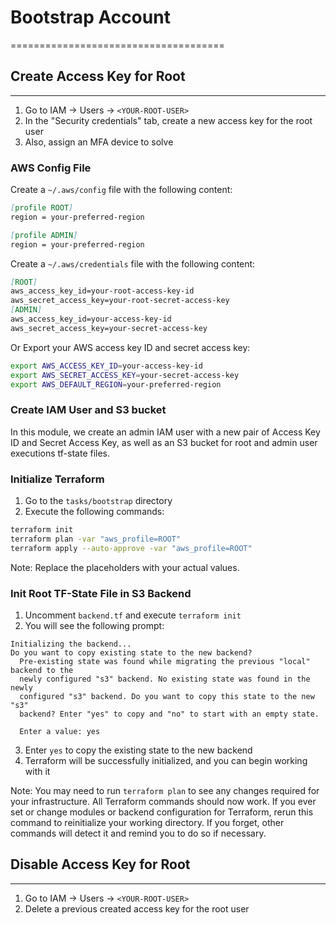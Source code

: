 

# Bootstrap Account
=====================================

## Create Access Key for Root
-----------------------------

1. Go to IAM -> Users -> `<YOUR-ROOT-USER>`
2. In the "Security credentials" tab, create a new access key for the root user
3. Also, assign an MFA device to solve

### AWS Config File

Create a `~/.aws/config` file with the following content:
```markdown
[profile ROOT]
region = your-preferred-region

[profile ADMIN]
region = your-preferred-region
```

Create a `~/.aws/credentials` file with the following content:
```markdown
[ROOT]
aws_access_key_id=your-root-access-key-id
aws_secret_access_key=your-root-secret-access-key
[ADMIN]
aws_access_key_id=your-access-key-id
aws_secret_access_key=your-secret-access-key
```

Or Export your AWS access key ID and secret access key:
```bash
export AWS_ACCESS_KEY_ID=your-access-key-id
export AWS_SECRET_ACCESS_KEY=your-secret-access-key
export AWS_DEFAULT_REGION=your-preferred-region
```


### Create IAM User and S3 bucket

In this module, we create an admin IAM user with a new pair of Access Key ID and Secret Access Key, as well as an S3 bucket for root and admin user executions tf-state files.

### Initialize Terraform

1. Go to the `tasks/bootstrap` directory
2. Execute the following commands:
```bash
terraform init
terraform plan -var "aws_profile=ROOT"
terraform apply --auto-approve -var "aws_profile=ROOT"
```

Note: Replace the placeholders with your actual values.

### Init Root TF-State File in S3 Backend

1. Uncomment `backend.tf` and execute `terraform init`
2. You will see the following prompt:
```
Initializing the backend...
Do you want to copy existing state to the new backend?
  Pre-existing state was found while migrating the previous "local" backend to the
  newly configured "s3" backend. No existing state was found in the newly
  configured "s3" backend. Do you want to copy this state to the new "s3"
  backend? Enter "yes" to copy and "no" to start with an empty state.

  Enter a value: yes
```
3. Enter `yes` to copy the existing state to the new backend
4. Terraform will be successfully initialized, and you can begin working with it

Note: You may need to run `terraform plan` to see any changes required for your infrastructure. All Terraform commands should now work. If you ever set or change modules or backend configuration for Terraform, rerun this command to reinitialize your working directory. If you forget, other commands will detect it and remind you to do so if necessary.


## Disable Access Key for Root
-----------------------------

1. Go to IAM -> Users -> `<YOUR-ROOT-USER>`
2. Delete a previous created access key for the root user